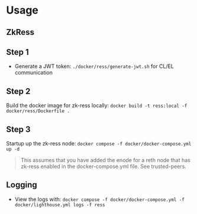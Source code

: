 # Usage

## ZkRess

## Step 1

- Generate a JWT token:  `./docker/ress/generate-jwt.sh` for CL/EL communication

## Step 2

Build the docker image for zk-ress locally: `docker build -t ress:local -f docker/ress/Dockerfile .`

## Step 3

Startup up the zk-ress node: `docker compose -f docker/docker-compose.yml up -d`

> This assumes that you have added the enode for a reth node that has zk-ress enabled in the docker-compose.yml file. See trusted-peers.

## Logging

- View the logs with: `docker compose -f docker/docker-compose.yml -f docker/lighthouse.yml logs -f ress`
